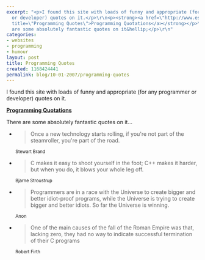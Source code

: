 ```yaml
---
excerpt: "<p>I found this site with loads of funny and appropriate (for any programmer
  or developer) quotes on it.</p>\r\n<p><strong><a href=\"http://www.eskimo.com/~hottub/software/programming_quotes.html\"
  title=\"Programming Quotes\">Programming Quotations</a></strong></p>\r\n<p>There
  are some absolutely fantastic quotes on it&hellip;</p>\r\n"
categories:
- websites
- programming
- humour
layout: post
title: Programming Quotes
created: 1168424441
permalink: blog/10-01-2007/programming-quotes
---
```

<p>I found this site with loads of funny and appropriate (for any programmer or developer) quotes on it.</p>
<p><strong><a href="http://www.eskimo.com/~hottub/software/programming_quotes.html" title="Programming Quotes">Programming Quotations</a></strong></p>
<p>There are some absolutely fantastic quotes on it&hellip;</p>
<!--break-->
<ul>
  <li><blockquote><p>Once a new technology starts rolling, if you're not part of the steamroller, you're part of the road.</p></blockquote><p><sup>Stewart Brand</sup></p></li>

  <li><blockquote><p>C makes it easy to shoot yourself in the foot; C++ makes it harder, but when you do, it blows your whole leg off.</p></blockquote><p><sup>Bjarne Stroustrup</sup></p></li>

  <li><blockquote><p>Programmers are in a race with the Universe to create bigger and better idiot-proof programs, while the Universe is trying to create bigger and better idiots. So far the Universe is winning.</p></blockquote><p><sup>Anon</sup></p></li>

  <li><blockquote><p>One of the main causes of the fall of the Roman Empire was that, lacking zero, they had no way to indicate successful termination of their C programs</p></blockquote><p><sup>Robert Firth</sup></p></li>
</ul>
<!--break-->
